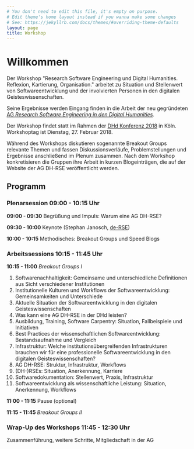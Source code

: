 ```yaml
---
# You don't need to edit this file, it's empty on purpose.
# Edit theme's home layout instead if you wanna make some changes
# See: https://jekyllrb.com/docs/themes/#overriding-theme-defaults
layout: page
title: Workshop
---
```


# Willkommen

Der Workshop "Research Software Engineering und Digital Humanities. Reflexion, Kartierung, Organisation."
arbeitet zu Situation und Stellenwert von Softwareentwicklung und der involvierten
Personen in den digitalen Geisteswissenschaften.

Seine Ergebnisse werden Eingang finden in die Arbeit der neu gegründeten
[AG *Research Software Engineering in den Digital Humanities*](http://dig-hum.de/ag-research-software-engineering-den-digital-humanities).

Der Workshop findet statt im Rahmen der [DHd Konferenz 2018](http://dhd2018.uni-koeln.de/)
in Köln. Workshoptag ist Dienstag, 27. Februar 2018.

Während des Workshops diskutieren sogenannte Breakout Groups relevante Themen
und fassen Diskussionsverläufe, Problemstellungen und Ergebnisse anschließend
im Plenum zusammen. Nach dem Workshop konkretisieren die Gruppen ihre Arbeit in
kurzen Blogeinträgen, die auf der Website der AG DH-RSE veröffentlicht werden.

## Programm

### Plenarsession 09:00 - 10:15 Uhr

**09:00 - 09:30** Begrüßung und Impuls: Warum eine AG DH-RSE?

**09:30 - 10:00** Keynote (Stephan Janosch, [de-RSE](http://www.de-rse.org))

**10:00 - 10:15** Methodisches: Breakout Groups und Speed Blogs

### Arbeitssessions 10:15 - 11:45 Uhr

**10:15 - 11:00** _Breakout Groups I_

1. Softwarenachhaltigkeit: Gemeinsame und unterschiedliche Definitionen aus Sicht verschiedener Institutionen
2. Institutionelle Kulturen und Workflows der Softwareentwicklung: Gemeinsamkeiten und Unterschiede
3. Aktuelle Situation der Softwareentwicklung in den digitalen Geisteswissenschaften
4. Was kann eine AG DH-RSE in der DHd leisten?
5. Ausbildung, Training, Software Carpentry: Situation, Fallbeispiele und Initiativen
6. Best Practices der wissenschaftlichen Softwareentwicklung: Bestandsaufnahme und Vergleich
7. Infrastruktur: Welche institutionsübergreifenden Infrastrukturen brauchen wir für eine professionelle Softwareentwicklung in den digitalen Geisteswissenschaften?
8. AG DH-RSE: Struktur, Infrastruktur, Workflows
9. (DH-)RSEs: Situation, Anerkennung, Karriere
10. Softwaredokumentation: Stellenwert, Praxis, Infrastruktur
11. Softwareentwicklung als wissenschaftliche Leistung: Situation, Anerkennung, Workflows

**11:00 - 11:15** Pause (optional)

**11:15 - 11:45** _Breakout Groups II_

### Wrap-Up des Workshops 11:45 - 12:30 Uhr

Zusammenführung, weitere Schritte, Mitgliedschaft in der AG
